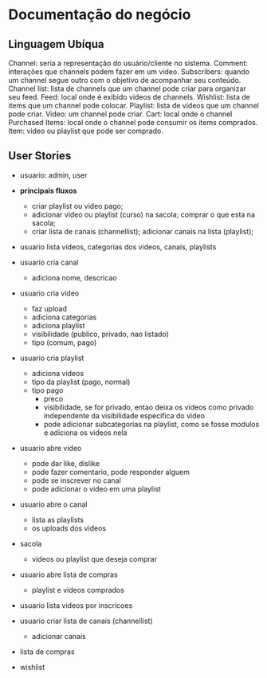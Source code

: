 # Documentação do negócio

## Linguagem Ubíqua

Channel: seria a representação do usuário/cliente no sistema.
Comment: interações que channels podem fazer em um video.
Subscribers: quando um channel segue outro com o objetivo de acompanhar seu conteúdo.
Channel list: lista de channels que um channel pode criar para organizar seu feed.
Feed: local onde é exibido videos de channels.
Wishlist: lista de items que um channel pode colocar.
Playlist: lista de videos que um channel pode criar.
Video: um channel pode criar.
Cart: local onde o channel
Purchased Items: local onde o channel pode consumir os items comprados.
Item: video ou playlist que pode ser comprado.

## User Stories

- usuario: admin, user

- **principais fluxos**
	- criar playlist ou video pago;
	- adicionar video ou playlist (curso) na sacola; comprar o que esta na sacola;
	- criar lista de canais (channellist); adicionar canais na lista (playlist);

- usuario lista vídeos, categorias dos videos, canais, playlists
- usuario cria canal
	- adiciona nome, descricao
- usuario cria video
	- faz upload
	- adiciona categorias
	- adiciona playlist
	- visibilidade (publico, privado, nao listado)
	- tipo (comum, pago)
- usuario cria playlist
	- adiciona videos
	- tipo da playlist (pago, normal)
	- tipo pago
		- preco
		- visibilidade, se for privado, entao deixa os videos como privado independente da visibilidade especifica do video
		- pode adicionar subcategorias na playlist, como se fosse modulos e adiciona os videos nela
- usuario abre video
	- pode dar like, dislike
	- pode fazer comentario, pode responder alguem
	- pode se inscrever no canal
	- pode adicionar o video em uma playlist
- usuario abre o canal
	- lista as playlists
	- os uploads dos videos
- sacola
	- videos ou playlist que deseja comprar
- usuario abre lista de compras
	- playlist e videos comprados
- usuario lista videos por inscricoes
- usuario criar lista de canais (channellist)
	- adicionar canais
- lista de compras
- wishlist